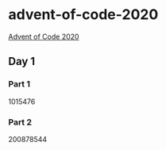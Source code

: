 # advent-of-code-2020
[Advent of Code 2020](https://adventofcode.com/2020)

## Day 1
### Part 1
1015476
### Part 2
200878544